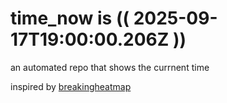# time_now is (( 2025-09-17T19:00:00.206Z ))

an automated repo that shows the currnent time

inspired by [breakingheatmap](https://github.com/breakingheatmap/breakingheatmap)